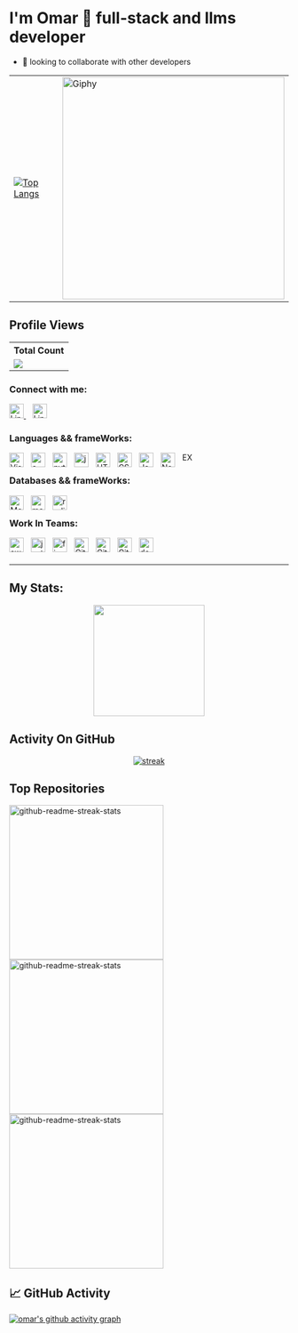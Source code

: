 # I'm Omar 👋 full-stack and llms developer


- 👯 looking to collaborate with other developers

<div align="center">
  <table>
    <tr>
      <td>
        <a href="https://github.com/OmarHeriche">
          <img src="https://github-readme-stats.vercel.app/api/top-langs/?username=OmarHeriche&langs_count=6&theme=tokyonight" alt="Top Langs">
        </a>
      </td>
      <td>
        <a href="https://giphy.com/gifs/pudgypenguins-data-code-coding-2IudUHdI075HL02Pkk">
          <img src="https://media.giphy.com/media/2IudUHdI075HL02Pkk/giphy.gif" alt="Giphy" width="400">
        </a>
      </td>
    </tr>
  </table>
</div>

## Profile Views


  <table align="center">
    <tr>
     <!-- <th>Profile Views</th> -->
      <th>Total Count</th>
    </tr>
    <tr>
      <!-- <td>
        <div align="center">
          <a href="https://github.com/OmarHeriche"><img src="https://github.com/OmarHeriche" alt="@OmarHeriche" width="52" /></a>
          <br />
          <a align="center" href="https://github.com/OmarHeriche"><b>OmarHeriche</b></a>
        </b>
      </td> -->
      <!-- Profile Views -->
      <td>
         <a href="https://github.com/OmarHeriche"> <img src="https://komarev.com/ghpvc/?username=OmarHeriche&style=for-the-badge&color=brightgreen"> </a>
      </td>
    </tr>
  </table>

### Connect with me:

<a href="https://www.linkedin.com/in/your_username/">
  <img src="https://cdn.jsdelivr.net/gh/devicons/devicon/icons/linkedin/linkedin-original.svg" href="https://www.linkedin.com/in/omar-heriche-4836a4263/" width="26" alt="LinkedIn">
</a>
&nbsp;&nbsp;
<a href="https://www.instagram.com/hericheomar/">
  <img src="https://encrypted-tbn0.gstatic.com/images?q=tbn:ANd9GcS8MW5BOjG73cjujhr0R5t0eqV-0z7dVkOj5Sygv9y4gA&s" href="https://www.linkedin.com/in/omar-heriche-4836a4263/" width="26" alt="LinkedIn">
</a>

### Languages && frameWorks:

<img align="left" alt="Visual Studio Code" width="26px" src="https://cdn.jsdelivr.net/gh/devicons/devicon/icons/vscode/vscode-original.svg" style="padding-right:10px;" />

<img align="left" alt="c" width="26px" src="https://cdn.jsdelivr.net/gh/devicons/devicon/icons/c/c-original.svg" style="padding-right:10px;" />

<img align="left" alt="python" width="26px" src="https://cdn.jsdelivr.net/gh/devicons/devicon/icons/python/python-original.svg" style="padding-right:10px;" />

<img align="left" alt="java" width="26px" src="https://cdn.jsdelivr.net/gh/devicons/devicon/icons/java/java-original.svg" style="padding-right:10px;" />

<img align="left" alt="HTML5" width="26px" src="https://cdn.jsdelivr.net/gh/devicons/devicon/icons/html5/html5-original.svg" style="padding-right:10px;" />

<img align="left" alt="CSS3" width="26px" src="https://cdn.jsdelivr.net/gh/devicons/devicon/icons/css3/css3-original.svg" style="padding-right:10px;" />

<img align="left" alt="JavaScript" width="26px" src="https://cdn.jsdelivr.net/gh/devicons/devicon/icons/javascript/javascript-original.svg" style="padding-right:10px;" />

<img align="left" alt="Node.js" width="26px" src="https://cdn.jsdelivr.net/gh/devicons/devicon/icons/nodejs/nodejs-original.svg" style="padding-right:10px;" />

<p font-size="86px">EX</p>

### Databases && frameWorks:

<img align="left" alt="MongoDB" width="26px" src="https://cdn.jsdelivr.net/gh/devicons/devicon/icons/mongodb/mongodb-original.svg" style="padding-right:10px;" />

<img align="left" alt="mongoose" width="26px" color="red" src="https://icon.icepanel.io/Technology/svg/Mongoose.js.svg" style="padding-right:10px;" />

<img align="left" alt="redis" width="26px" src="https://cdn.jsdelivr.net/gh/devicons/devicon@latest/icons/redis/redis-original.svg" style="padding-right:10px;" />
<br>

### Work In Teams:

<img align="left" alt="swagger" width="26px" src="https://cdn.jsdelivr.net/gh/devicons/devicon@latest/icons/swagger/swagger-original.svg" style="padding-right:10px;" />

<img align="left" alt="jest" width="26px" color="red" src="https://cdn.jsdelivr.net/gh/devicons/devicon@latest/icons/jest/jest-plain.svg" style="padding-right:10px;" />

<img align="left" alt="figma" width="26px" color="red" src="https://cdn.jsdelivr.net/gh/devicons/devicon/icons/figma/figma-original.svg" style="padding-right:10px;" />

<img align="left" alt="Git" width="26px" src="https://cdn.jsdelivr.net/gh/devicons/devicon/icons/git/git-original.svg" style="padding-right:10px;" />

<img align="left" alt="GitHub" width="26px" src="https://user-images.githubusercontent.com/3369400/139447912-e0f43f33-6d9f-45f8-be46-2df5bbc91289.png" style="padding-right:10px;" />

<img align="left" alt="GitHub" width="26px" src="https://user-images.githubusercontent.com/3369400/139448065-39a229ba-4b06-434b-bc67-616e2ed80c8f.png" style="padding-right:10px;" />

<img align="left" alt="docker" width="26px" src="https://cdn.jsdelivr.net/gh/devicons/devicon@latest/icons/docker/docker-plain-wordmark.svg" style="padding-right:10px;" />
<br />
<br />

---

## My Stats:
<p align="center">
<img height="200px" src="https://github-readme-stats.vercel.app/api?username=OmarHeriche&hide_border=true&show_icons=true&count_private=true&theme=gruvbox&bg_color=151515">
</p>

## Activity On GitHub

<p align="center">
  <a href="https://github.com/OmarHeriche">      
<img title="stats" alt="streak" src="https://github-readme-streak-stats.herokuapp.com/?user=OmarHeriche&theme=dark&hide_border=true&stroke=f53b3b"/>
</a> 
</p>

## Top Repositories

<p align="left">
    <a href="https://github.com/OmarHeriche/CRUD-JWT-DB"><img width="278" src="https://denvercoder1-github-readme-stats.vercel.app/api/pin/?username=OmarHeriche&repo=CRUD-JWT-DB&theme=react&bg_color=1F222E&title_color=F8D866&hide_border=true&icon_color=F8D866&show_icons=false" alt="github-readme-streak-stats"></a>
   <a href="https://github.com/OmarHeriche/messenger_omar.git"><img width="278" src="https://denvercoder1-github-readme-stats.vercel.app/api/pin/?username=OmarHeriche&repo=messenger_omar&theme=react&bg_color=1F222E&title_color=F8D866&hide_border=true&icon_color=F8D866&show_icons=false" alt="github-readme-streak-stats"></a>
   <a href="https://github.com/OmarHeriche/node-express-practice"><img width="278" src="https://denvercoder1-github-readme-stats.vercel.app/api/pin/?username=OmarHeriche&repo=node-express-practice&theme=react&bg_color=1F222E&title_color=F8D866&hide_border=true&icon_color=F8D866&show_icons=false" alt="github-readme-streak-stats"></a>
  </p>


  ## 📈 GitHub Activity

[![omar's github activity graph](https://github-readme-activity-graph.vercel.app/graph?username=OmarHeriche&theme=react-dark	)](https://github.com/ashutosh00710/github-readme-activity-graph)
</div>








